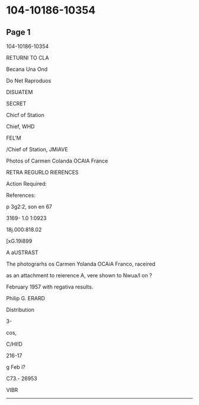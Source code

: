 # 104-10186-10354

## Page 1

104-10186-10354

RETURNI TO CLA

Becana Una Ond

Do Net Raproduos

DISUATEM

SECRET

Chicf of Station

Chief, WHD

FEL'M

/Chief of Station, JMiAVE

Photos of Carmen Colanda OCAlA France

RETRA REGURLO RIERENCES

Action Required:

References:

p 3g2:2, son en 67

3169- 1.0 1:0923

18j.000:818.02

[хG.19i899

A aUSTRAST

The photograrhs os Carmen Yolanda OCAiA Franco, raceired

as an attachment to reierence A, vere shown to Nwua/l on ?

February 1957 with regativa results.

Philip G. ERARD

Distribution

3-

cos,

C/HI!D

216-17

g Feb i?

C73.- 26953

VIBR

---

